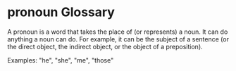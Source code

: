 # pronoun Glossary
A pronoun is a word that takes the place of (or represents) a noun.  It can do anything a noun can do. For example, it can be the subject of a sentence (or the direct object, the indirect object, or the object of a preposition).  

Examples:  "he", "she", "me", "those"